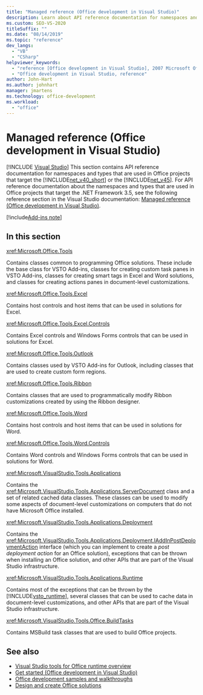 ```yaml
---
title: "Managed reference (Office development in Visual Studio)"
description: Learn about API reference documentation for namespaces and types that are used in Office projects that target the .NET Framework.
ms.custom: SEO-VS-2020
titleSuffix: ""
ms.date: "08/14/2019"
ms.topic: "reference"
dev_langs:
  - "VB"
  - "CSharp"
helpviewer_keywords:
  - "reference [Office development in Visual Studio], 2007 Microsoft Office system"
  - "Office development in Visual Studio, reference"
author: John-Hart
ms.author: johnhart
manager: jmartens
ms.technology: office-development
ms.workload:
  - "office"
---
```

# Managed reference (Office development in Visual Studio)

 [!INCLUDE [Visual Studio](~/includes/applies-to-version/vs-windows-only.md)]
  This section contains API reference documentation for namespaces and types that are used in Office projects that target the [!INCLUDE[net_v40_short](../sharepoint/includes/net-v40-short-md.md)] or the [!INCLUDE[net_v45](includes/net-v45-md.md)]. For API reference documentation about the namespaces and types that are used in Office projects that target the .NET Framework 3.5, see the following reference section in the Visual Studio documentation: [Managed reference (Office development in Visual Studio)](managed-reference-office-development-in-visual-studio.md).

[!include[Add-ins note](includes/addinsnote.md)]

## In this section
 <xref:Microsoft.Office.Tools>

 Contains classes common to programming Office solutions. These include the base class for VSTO Add-ins, classes for creating custom task panes in VSTO Add-ins, classes for creating smart tags in Excel and Word solutions, and classes for creating actions panes in document-level customizations.

 <xref:Microsoft.Office.Tools.Excel>

 Contains host controls and host items that can be used in solutions for Excel.

 <xref:Microsoft.Office.Tools.Excel.Controls>

 Contains Excel controls and Windows Forms controls that can be used in solutions for Excel.

 <xref:Microsoft.Office.Tools.Outlook>

 Contains classes used by VSTO Add-ins for Outlook, including classes that are used to create custom form regions.

 <xref:Microsoft.Office.Tools.Ribbon>

 Contains classes that are used to programmatically modify Ribbon customizations created by using the Ribbon designer.

 <xref:Microsoft.Office.Tools.Word>

 Contains host controls and host items that can be used in solutions for Word.

 <xref:Microsoft.Office.Tools.Word.Controls>

 Contains Word controls and Windows Forms controls that can be used in solutions for Word.

 <xref:Microsoft.VisualStudio.Tools.Applications>

 Contains the <xref:Microsoft.VisualStudio.Tools.Applications.ServerDocument> class and a set of related cached data classes. These classes can be used to modify some aspects of document-level customizations on computers that do not have Microsoft Office installed.

 <xref:Microsoft.VisualStudio.Tools.Applications.Deployment>

 Contains the <xref:Microsoft.VisualStudio.Tools.Applications.Deployment.IAddInPostDeploymentAction> interface (which you can implement to create a *post deployment action* for an Office solution), exceptions that can be thrown when installing an Office solution, and other APIs that are part of the Visual Studio infrastructure.

 <xref:Microsoft.VisualStudio.Tools.Applications.Runtime>

 Contains most of the exceptions that can be thrown by the [!INCLUDE[vsto_runtime](includes/vsto-runtime-md.md)], several classes that can be used to cache data in document-level customizations, and other APIs that are part of the Visual Studio infrastructure.

 <xref:Microsoft.VisualStudio.Tools.Office.BuildTasks>

 Contains MSBuild task classes that are used to build Office projects.

## See also
- [Visual Studio tools for Office runtime overview](visual-studio-tools-for-office-runtime-overview.md)
- [Get started &#40;Office development in Visual Studio&#41;](getting-started-office-development-in-visual-studio.md)
- [Office development samples and walkthroughs](office-development-samples-and-walkthroughs.md)
- [Design and create Office solutions](designing-and-creating-office-solutions.md)
